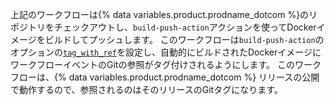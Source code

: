 上記のワークフローは{% data variables.product.prodname_dotcom %}のリポジトリをチェックアウトし、`build-push-action`アクションを使ってDockerイメージをビルドしてプッシュします。 このワークフローは`build-push-action`のオプションの[`tag_with_ref`](https://github.com/marketplace/actions/build-and-push-docker-images#tag_with_ref)を設定し、自動的にビルドされたDockerイメージにワークフローイベントのGitの参照がタグ付けされるようにします。 このワークフローは、{% data variables.product.prodname_dotcom %} リリースの公開で動作するので、参照されるのはそのリリースのGitタグになります。
